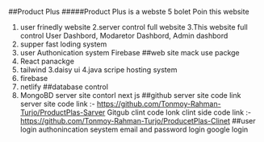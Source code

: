 ##Product Plus
#####Product Plus is a webste
5 bolet Poin this website
1. user frinedly website
2.server control full website
3.This website full control User Dashbord, Modaretor Dashbord, Admin dashbord
4. supper fast loding system 
5. user  Authonication system Firebase 
##web site mack use packge
1. React panackge 
2. tailwind
3.daisy ui
4.java scripe 
hosting system
1. firebase
2. netlify
##database control
1. MongoBD
server site contorl
next js
##github server site code link
server site code link :- https://github.com/Tonmoy-Rahman-Turjo/ProductPlas-Sarver
Gitgub clint code lonk
clint side code link :- https://github.com/Tonmoy-Rahman-Turjo/ProducetPlas-Clinet
##user login authonincation seystem
email and password login
google login

